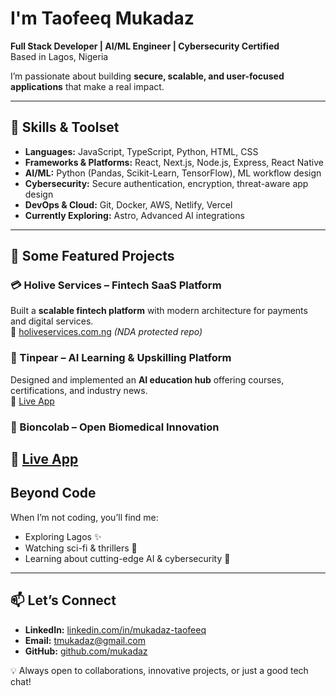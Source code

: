 # I'm Taofeeq Mukadaz  

**Full Stack Developer | AI/ML Engineer | Cybersecurity Certified**  
Based in Lagos, Nigeria  

I’m passionate about building **secure, scalable, and user-focused applications** that make a real impact.  
  
---

## 🚀 Skills & Toolset  

- **Languages:** JavaScript, TypeScript, Python, HTML, CSS  
- **Frameworks & Platforms:** React, Next.js, Node.js, Express, React Native  
- **AI/ML:** Python (Pandas, Scikit-Learn, TensorFlow), ML workflow design  
- **Cybersecurity:** Secure authentication, encryption, threat-aware app design  
- **DevOps & Cloud:** Git, Docker, AWS, Netlify, Vercel  
- **Currently Exploring:** Astro, Advanced AI integrations  

---

## 🌟 Some Featured Projects  

### 💳 Holive Services – Fintech SaaS Platform  
Built a **scalable fintech platform** with modern architecture for payments and digital services.  
🔗 [holiveservices.com.ng](https://holiveservices.com.ng) *(NDA protected repo)*  

### 🧪 Tinpear – AI Learning & Upskilling Platform  
Designed and implemented an **AI education hub** offering courses, certifications, and industry news.  
🔗 [Live App](https://tinpear.org)

### 🔬 Bioncolab – Open Biomedical Innovation  
🔗 [Live App](https://bioncolab.netlify.app)
---

## Beyond Code  
When I’m not coding, you’ll find me:  
- Exploring Lagos ✨  
- Watching sci-fi & thrillers 🎥  
- Learning about cutting-edge AI & cybersecurity 🔐  

---

## 📫 Let’s Connect  

- **LinkedIn:** [linkedin.com/in/mukadaz-taofeeq](https://linkedin.com/in/mukadaz-taofeeq)  
- **Email:** [tmukadaz@gmail.com](mailto:tmukadaz@gmail.com)  
- **GitHub:** [github.com/mukadaz](https://github.com/mukadaz)  

💡 Always open to collaborations, innovative projects, or just a good tech chat!  
